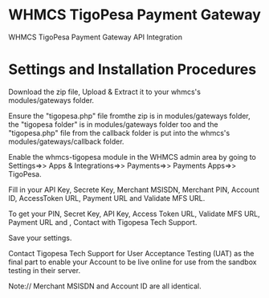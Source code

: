 # WHMCS TigoPesa Payment Gateway
  WHMCS TigoPesa Payment Gateway API Integration
  
# Settings and Installation Procedures


Download the zip file, Upload & Extract it to your whmcs's modules/gateways folder.

Ensure the "tigopesa.php" file fromthe zip is in modules/gateways folder, the "tigopesa folder" is in modules/gateways folder too and the "tigopesa.php" file from the callback folder is put into the whmcs's modules/gateways/callback folder.

Enable the whmcs-tigopesa module in the WHMCS admin area by going to Settings=>> Apps & Integrations=>> Payments=>> Payments Apps=>> TigoPesa.

Fill in your API Key, Secrete Key, Merchant MSISDN, Merchant PIN, Account ID, AccessToken URL, Payment URL and Validate MFS URL.

To get your PIN, Secret Key, API Key, Access Token URL, Validate MFS URL, Payment URL and , Contact with Tigopesa Tech Support.

Save your settings.

Contact Tigopesa Tech Support for User Acceptance Testing (UAT) as the final part to enable your Account to be live online for use from the sandbox testing in their server.

Note:// Merchant MSISDN and Account ID are all identical.


